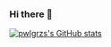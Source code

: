 ### Hi there 👋

[![pwlgrzs's GitHub stats](https://github-readme-stats.vercel.app/api?username=pwlgrzs)](https://github.com/anuraghazra/github-readme-stats)
